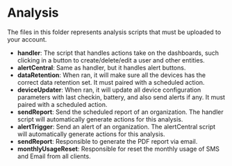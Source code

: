 # Analysis
The files in this folder represents analysis scripts that must be uploaded to your account.

* **handler**: The script that handles actions take on the dashboards, such clicking in a button to create/delete/edit a user and other entities.
* **alertCentral**: Same as handler, but it handles alert buttons.
* **dataRetention**: When ran, it will make sure all the devices has the correct data retention set. It must paired with a scheduled action.
* **deviceUpdater**: When ran, it will update all device configuration parameters with last checkin, battery, and also send alerts if any. It must paired with a scheduled action.
* **sendReport**: Send the scheduled report of an organization. The handler script will automatically generate actions for this analysis.
* **alertTrigger**:  Send an alert of an organization. The alertCentral script will automatically generate actions for this analysis.
* **sendReport**: Responsible to generate the PDF report via email.
* **monthlyUsageReset**: Responsible for reset the monthly usage of SMS and Email from all clients.